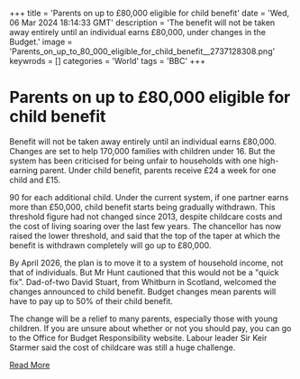+++
title = 'Parents on up to £80,000 eligible for child benefit'
date = 'Wed, 06 Mar 2024 18:14:33 GMT'
description = 'The benefit will not be taken away entirely until an individual earns £80,000, under changes in the Budget.'
image = 'Parents_on_up_to_80_000_eligible_for_child_benefit__2737128308.png'
keywrods =  []
categories = 'World'
tags = 'BBC'
+++

# Parents on up to £80,000 eligible for child benefit

Benefit will not be taken away entirely until an individual earns £80,000.
Changes are set to help 170,000 families with children under 16.
But the system has been criticised for being unfair to households with one high-earning parent.
Under child benefit, parents receive £24 a week for one child and £15.

90 for each additional child.
Under the current system, if one partner earns more than £50,000, child benefit starts being gradually withdrawn.
This threshold figure had not changed since 2013, despite childcare costs and the cost of living soaring over the last few years.
The chancellor has now raised the lower threshold, and said that the top of the taper at which the benefit is withdrawn completely will go up to £80,000.

By April 2026, the plan is to move it to a system of household income, not that of individuals.
But Mr Hunt cautioned that this would not be a <bb>"quick fix<bb>".
Dad-of-two David Stuart, from Whitburn in Scotland, welcomed the changes announced to child benefit.
Budget changes mean parents will have to pay up to 50% of their child benefit.

The change will be a relief to many parents, especially those with young children.
If you are unsure about whether or not you should pay, you can go to the Office for Budget Responsibility website.
Labour leader Sir Keir Starmer said the cost of childcare was still a huge challenge.


[Read More](https://www.bbc.co.uk/news/business-68491052)

